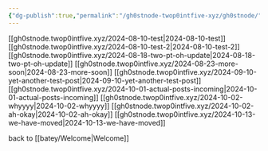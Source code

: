 ```yaml
---
{"dg-publish":true,"permalink":"/gh0stnode-twop0intfive-xyz/gh0stnode/"}
---
```


[[gh0stnode.twop0intfive.xyz/2024-08-10-test\|2024-08-10-test]]
[[gh0stnode.twop0intfive.xyz/2024-08-10-test-2\|2024-08-10-test-2]]
[[gh0stnode.twop0intfive.xyz/2024-08-18-two-pt-oh-update\|2024-08-18-two-pt-oh-update]]
[[gh0stnode.twop0intfive.xyz/2024-08-23-more-soon\|2024-08-23-more-soon]]
[[gh0stnode.twop0intfive.xyz/2024-09-10-yet-another-test-post\|2024-09-10-yet-another-test-post]]
[[gh0stnode.twop0intfive.xyz/2024-10-01-actual-posts-incoming\|2024-10-01-actual-posts-incoming]]
[[gh0stnode.twop0intfive.xyz/2024-10-02-whyyyy\|2024-10-02-whyyyy]]
[[gh0stnode.twop0intfive.xyz/2024-10-02-ah-okay\|2024-10-02-ah-okay]]
[[gh0stnode.twop0intfive.xyz/2024-10-13-we-have-moved\|2024-10-13-we-have-moved]]


back to [[batey/Welcome\|Welcome]]

